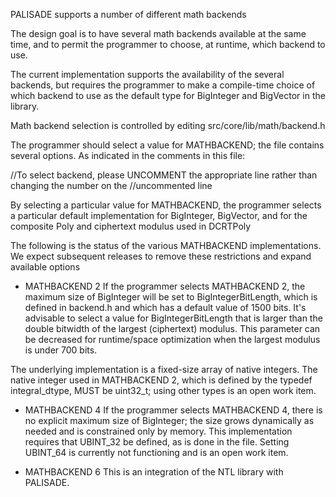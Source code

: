 PALISADE supports a number of different math backends

The design goal is to have several math backends available at the same time, and to permit the programmer to choose,
at runtime, which backend to use.

The current implementation supports the availability of the several backends, but requires the programmer to make a
compile-time choice of which backend to use as the default type for BigInteger and BigVector in the library.

Math backend selection is controlled by editing src/core/lib/math/backend.h

The programmer should select a value for MATHBACKEND; the file contains several options. As indicated in the comments
in this file:

//To select backend, please UNCOMMENT the appropriate line rather than changing the number on the
//uncommented line

By selecting a particular value for MATHBACKEND, the programmer selects a particular default implementation for
BigInteger, BigVector, and for the composite Poly and ciphertext modulus used in DCRTPoly

The following is the status of the various MATHBACKEND implementations. We expect subsequent releases to remove these
restrictions and expand available options

* MATHBACKEND 2
If the programmer selects MATHBACKEND 2, the maximum size of BigInteger will be set to BigIntegerBitLength, which is defined in
backend.h and which has a default value of 1500 bits. It's advisable to select a value for BigIntegerBitLength that is larger than the double bitwidth of the largest (ciphertext) modulus. This parameter can be decreased for runtime/space optimization when the largest modulus is under 700 bits.

The underlying implementation is a fixed-size array of native integers. The native integer used in MATHBACKEND 2, which is defined
by the typedef integral_dtype, MUST be uint32_t; using other types is an open work item.

* MATHBACKEND 4
If the programmer selects MATHBACKEND 4, there is no explicit maximum size of BigInteger; the size grows dynamically as needed and
is constrained only by memory.  This implementation requires that UBINT_32 be defined, as is done in the file. Setting UBINT_64 is
currently not functioning and is an open work item.

* MATHBACKEND 6
This is an integration of the NTL library with PALISADE.

